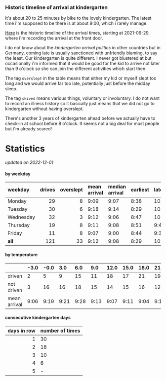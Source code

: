 ### Historic timeline of arrival at kindergarten

It's about 20 to 25 minutes by bike to the lovely kindergarten. 
The latest time i'm supposed to be there is at about 9:00, 
which i rarely manage. 

[Here](times.csv) is the historic timeline of the arrival times, starting
at 2021-06-29, where i'm recording the arrival at the front door.

I do not know about the *kindergarten arrival politics* in other
countries but in Germany, coming late is usually sanctioned 
with unfriendly blaming, to say the least. Our kindergarten is quite
different. I never got blustered at but occasionally i'm informed
that it would be good for the kid to arrive not later than 9 o'clock
so she can join the different activities which start then. 

The tag `overslept` in the table means that either my kid or myself
slept too long and we would arrive far too late, potentially just
before the midday sleep.

The tag `skived` means various things, voluntary or involuntary. I 
do not want to record an illness history so it basically just means
that we did not go to kindergarten without having overslept.

There's another 3 years of kindergarten ahead before we actually 
have to check-in at school before 8 o'clock. It seems not a big deal
for most people but i'm already scared!


# Statistics

*updated on 2022-12-01*

#### by weekday

| weekday   |   drives |   overslept | mean arrival   | median arrival   | earliest   | latest   |
|:----------|---------:|------------:|:---------------|:-----------------|:-----------|:---------|
| Monday    |       29 |           8 | 9:09           | 9:07             | 8:38       | 10:14    |
| Tuesday   |       30 |           6 | 9:18           | 9:14             | 8:29       | 10:19    |
| Wednesday |       32 |           3 | 9:12           | 9:06             | 8:47       | 10:06    |
| Thursday  |       19 |           8 | 9:11           | 9:08             | 8:51       | 9:40     |
| Friday    |       11 |           8 | 9:07           | 9:00             | 8:44       | 9:37     |
| **all**   |      121 |          33 | 9:12           | 9:08             | 8:29       | 10:19    |

#### by temperature

|              | -3.0   | -0.0   | 3.0   | 6.0   | 9.0   | 12.0   | 15.0   | 18.0   | 21.0   | 24.0   | 27.0   | 30.0   |
|:-------------|:-------|:-------|:------|:------|:------|:-------|:-------|:-------|:-------|:-------|:-------|:-------|
| driven       | 2      | 5      | 9     | 15    | 11    | 18     | 17     | 21     | 19     | 3      | 0      | 0      |
| not driven   | 3      | 16     | 16    | 18    | 15    | 14     | 15     | 16     | 12     | 8      | 2      | 2      |
| mean arrival | 9:06   | 9:19   | 9:21  | 9:28  | 9:13  | 9:07   | 9:11   | 9:04   | 9:10   | 9:15   | -      | -      |

#### consecutive kindergarten days

|   days in row | number of times   |
|--------------:|:------------------|
|             1 | 30                |
|             2 | 18                |
|             3 | 10                |
|             4 | 6                 |
|             5 | -                 |


